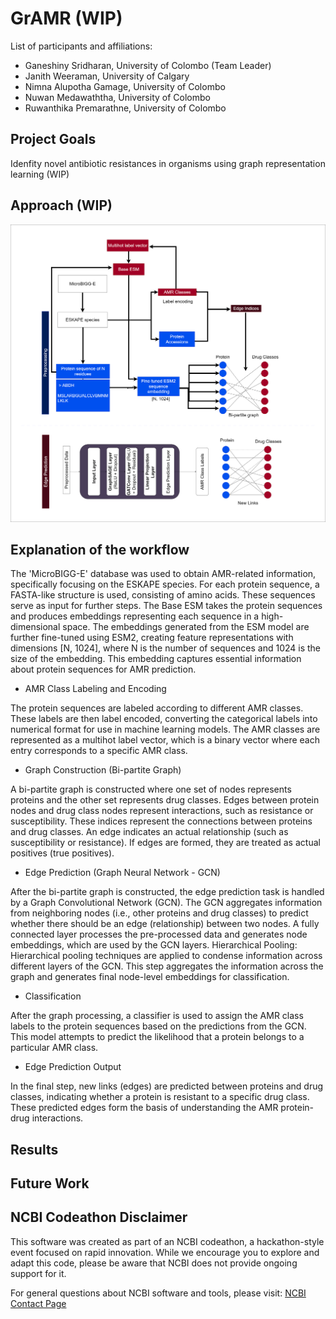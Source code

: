 # GrAMR (WIP)

List of participants and affiliations:
- Ganeshiny Sridharan, University of Colombo  (Team Leader)
- Janith Weeraman, University of Calgary 
- Nimna Alupotha Gamage, University of Colombo
- Nuwan Medawaththa, University of Colombo
- Ruwanthika Premarathne, University of Colombo

## Project Goals

Idenfity novel antibiotic resistances in organisms using graph representation learning (WIP)

## Approach (WIP)

![Graphical abstract](misc/Workflow_updated.drawio.png)

## Explanation of the workflow

The 'MicroBIGG-E' database was used to obtain AMR-related information, specifically focusing on the ESKAPE species. For each protein sequence, a FASTA-like structure is used, consisting of amino acids. These sequences serve as input for further steps. The Base ESM takes the protein sequences and produces embeddings representing each sequence in a high-dimensional space. The embeddings generated from the ESM model are further fine-tuned using ESM2, creating feature representations with dimensions [N, 1024], where N is the number of sequences and 1024 is the size of the embedding. This embedding captures essential information about protein sequences for AMR prediction.

- AMR Class Labeling and Encoding

The protein sequences are labeled according to different AMR classes. These labels are then label encoded, converting the categorical labels into numerical format for use in machine learning models. The AMR classes are represented as a multihot label vector, which is a binary vector where each entry corresponds to a specific AMR class. 

- Graph Construction (Bi-partite Graph)

A bi-partite graph is constructed where one set of nodes represents proteins and the other set represents drug classes. Edges between protein nodes and drug class nodes represent interactions, such as resistance or susceptibility. These indices represent the connections between proteins and drug classes. An edge indicates an actual relationship (such as susceptibility or resistance). If edges are formed, they are treated as actual positives (true positives).

- Edge Prediction (Graph Neural Network - GCN)

After the bi-partite graph is constructed, the edge prediction task is handled by a Graph Convolutional Network (GCN). The GCN aggregates information from neighboring nodes (i.e., other proteins and drug classes) to predict whether there should be an edge (relationship) between two nodes. A fully connected layer processes the pre-processed data and generates node embeddings, which are used by the GCN layers.
Hierarchical Pooling: Hierarchical pooling techniques are applied to condense information across different layers of the GCN. This step aggregates the information across the graph and generates final node-level embeddings for classification.

- Classification
  
After the graph processing, a classifier is used to assign the AMR class labels to the protein sequences based on the predictions from the GCN. This model attempts to predict the likelihood that a protein belongs to a particular AMR class.

- Edge Prediction Output

In the final step, new links (edges) are predicted between proteins and drug classes, indicating whether a protein is resistant to a specific drug class. These predicted edges form the basis of understanding the AMR protein-drug interactions.

## Results

## Future Work

## NCBI Codeathon Disclaimer
This software was created as part of an NCBI codeathon, a hackathon-style event focused on rapid innovation. While we encourage you to explore and adapt this code, please be aware that NCBI does not provide ongoing support for it.

For general questions about NCBI software and tools, please visit: [NCBI Contact Page](https://www.ncbi.nlm.nih.gov/home/about/contact/)

